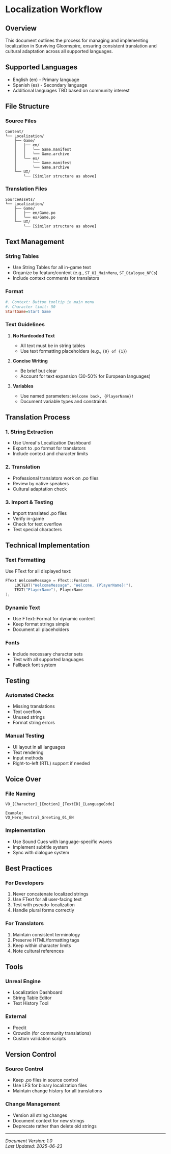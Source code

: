 # Localization Workflow

## Overview
This document outlines the process for managing and implementing localization in Surviving Gloomspire, ensuring consistent translation and cultural adaptation across all supported languages.

## Supported Languages
- English (en) - Primary language
- Spanish (es) - Secondary language
- Additional languages TBD based on community interest

## File Structure

### Source Files
```
Content/
└── Localization/
    ├── Game/
    │   ├── en/
    │   │   └── Game.manifest
    │   │   └── Game.archive
    │   └── es/
    │       └── Game.manifest
    │       └── Game.archive
    └── UI/
        └── [Similar structure as above]
```

### Translation Files
```
SourceAssets/
└── Localization/
    ├── Game/
    │   ├── en/Game.po
    │   └── es/Game.po
    └── UI/
        └── [Similar structure as above]
```

## Text Management

### String Tables
- Use String Tables for all in-game text
- Organize by feature/context (e.g., `ST_UI_MainMenu`, `ST_Dialogue_NPCs`)
- Include context comments for translators

### Format
```ini
#. Context: Button tooltip in main menu
#. Character limit: 50
StartGame=Start Game
```

### Text Guidelines
1. **No Hardcoded Text**
   - All text must be in string tables
   - Use text formatting placeholders (e.g., `{0} of {1}`)

2. **Concise Writing**
   - Be brief but clear
   - Account for text expansion (30-50% for European languages)

3. **Variables**
   - Use named parameters: `Welcome back, {PlayerName}!`
   - Document variable types and constraints

## Translation Process

### 1. String Extraction
- Use Unreal's Localization Dashboard
- Export to .po format for translators
- Include context and character limits

### 2. Translation
- Professional translators work on .po files
- Review by native speakers
- Cultural adaptation check

### 3. Import & Testing
- Import translated .po files
- Verify in-game
- Check for text overflow
- Test special characters

## Technical Implementation

### Text Formatting
Use FText for all displayed text:
```cpp
FText WelcomeMessage = FText::Format(
    LOCTEXT("WelcomeMessage", "Welcome, {PlayerName}!"),
    TEXT("PlayerName"), PlayerName
);
```

### Dynamic Text
- Use FText::Format for dynamic content
- Keep format strings simple
- Document all placeholders

### Fonts
- Include necessary character sets
- Test with all supported languages
- Fallback font system

## Testing

### Automated Checks
- Missing translations
- Text overflow
- Unused strings
- Format string errors

### Manual Testing
- UI layout in all languages
- Text rendering
- Input methods
- Right-to-left (RTL) support if needed

## Voice Over

### File Naming
```
VO_[Character]_[Emotion]_[TextID]_[LanguageCode]

Example:
VO_Hero_Neutral_Greeting_01_EN
```

### Implementation
- Use Sound Cues with language-specific waves
- Implement subtitle system
- Sync with dialogue system

## Best Practices

### For Developers
1. Never concatenate localized strings
2. Use FText for all user-facing text
3. Test with pseudo-localization
4. Handle plural forms correctly

### For Translators
1. Maintain consistent terminology
2. Preserve HTML/formatting tags
3. Keep within character limits
4. Note cultural references

## Tools

### Unreal Engine
- Localization Dashboard
- String Table Editor
- Text History Tool

### External
- Poedit
- Crowdin (for community translations)
- Custom validation scripts

## Version Control

### Source Control
- Keep .po files in source control
- Use LFS for binary localization files
- Maintain change history for all translations

### Change Management
- Version all string changes
- Document context for new strings
- Deprecate rather than delete old strings

---
*Document Version: 1.0*  
*Last Updated: 2025-06-23*
